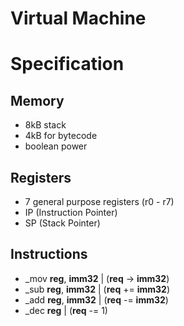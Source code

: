 # Virtual Machine

# Specification

## Memory
- 8kB stack
- 4kB for bytecode
- boolean power
## Registers
- 7 general purpose registers (r0 - r7)
- IP (Instruction Pointer)
- SP (Stack Pointer)
## Instructions
- _mov **reg**, **imm32** | (**req** -> **imm32**)
- _sub **reg**, **imm32** | (**req** += **imm32**)
- _add **reg**, **imm32** | (**req** -= **imm32**)
- _dec **reg**            | (**req** -= 1)
